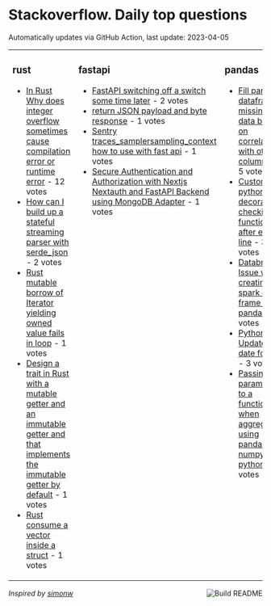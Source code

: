 # Stackoverflow. Daily top questions 

Automatically updates via GitHub Action, last update: <!-- date starts -->2023-04-05<!-- date ends -->


<table><tr><td valign="top" width="33%">

### rust
<!-- rust starts -->
* [In Rust Why does integer overflow sometimes cause compilation error or runtime error](https://stackoverflow.com/questions/75939406/in-rust-why-does-integer-overflow-sometimes-cause-compilation-error-or-runtime) - 12 votes
* [How can I build up a stateful streaming parser with serde_json](https://stackoverflow.com/questions/75936264/how-can-i-build-up-a-stateful-streaming-parser-with-serde-json) - 2 votes
* [Rust mutable borrow of Iterator yielding owned value fails in loop](https://stackoverflow.com/questions/75942574/rust-mutable-borrow-of-iterator-yielding-owned-value-fails-in-loop) - 1 votes
* [Design a trait in Rust with a mutable getter and an immutable getter and that implements the immutable getter by default](https://stackoverflow.com/questions/75938198/design-a-trait-in-rust-with-a-mutable-getter-and-an-immutable-getter-and-that-im) - 1 votes
* [Rust consume a vector inside a struct](https://stackoverflow.com/questions/75938162/rust-consume-a-vector-inside-a-struct) - 1 votes
<!-- rust ends -->
</td><td valign="top" width="34%">


### fastapi
<!-- fastapi starts -->
* [FastAPI  switching off a switch some time later](https://stackoverflow.com/questions/75931368/fastapi-switching-off-a-switch-some-time-later) - 2 votes
* [return JSON payload and byte response](https://stackoverflow.com/questions/75928730/return-json-payload-and-byte-response) - 1 votes
* [Sentry traces_samplersampling_context how to use with fast api](https://stackoverflow.com/questions/75931697/sentry-traces-samplersampling-context-how-to-use-with-fast-api) - 1 votes
* [Secure Authentication and Authorization with Nextjs Nextauth and FastAPI Backend using MongoDB Adapter](https://stackoverflow.com/questions/75929720/secure-authentication-and-authorization-with-next-js-next-auth-and-fastapi-bac) - 1 votes
<!-- fastapi ends -->
</td><td valign="top" width="34%">


### pandas
<!-- pandas starts -->
* [Fill pandas dataframe missing data based on correlation with other columns](https://stackoverflow.com/questions/75937355/fill-pandas-dataframe-missing-data-based-on-correlation-with-other-columns) - 5 votes
* [Custom python decorator checking function after each line](https://stackoverflow.com/questions/75933359/custom-python-decorator-checking-function-after-each-line) - 3 votes
* [Databricks Issue while creating spark data frame from pandas](https://stackoverflow.com/questions/75926636/databricks-issue-while-creating-spark-data-frame-from-pandas) - 3 votes
* [Python3 Update date format](https://stackoverflow.com/questions/75936937/python3-update-date-format) - 3 votes
* [Passing parameters to a function when aggregating using pandas and numpy in python](https://stackoverflow.com/questions/75943045/passing-parameters-to-a-function-when-aggregating-using-pandas-and-numpy-in-pyth) - 2 votes
<!-- pandas ends -->
</td></tr></table>

<a href="https://github.com/hp0404/hp0404/actions"><img src="https://github.com/hp0404/hp0404/workflows/Build%20README/badge.svg" align="right" alt="Build README"></a> <p>*Inspired by  [simonw](https://github.com/simonw/simonw)*</p>
